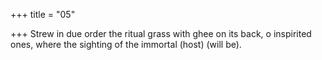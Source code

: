 +++
title = "05"

+++
Strew in due order the ritual grass with ghee on its back, o
inspirited ones,
where the sighting of the immortal (host) (will be).